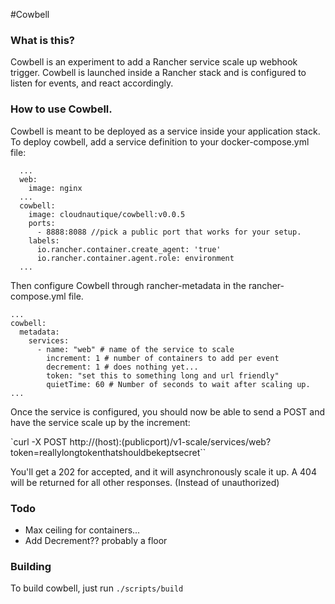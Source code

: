 #Cowbell

### What is this?
Cowbell is an experiment to add a Rancher service scale up webhook trigger. Cowbell is launched inside a Rancher stack and is configured to listen for events, and react accordingly.

### How to use Cowbell.

Cowbell is meant to be deployed as a service inside your application stack. To deploy cowbell, add a service definition to your docker-compose.yml file:

```
  ...
  web:
    image: nginx
  ...
  cowbell:
    image: cloudnautique/cowbell:v0.0.5
    ports:
      - 8888:8088 //pick a public port that works for your setup.
    labels:
      io.rancher.container.create_agent: 'true'
      io.rancher.container.agent.role: environment
  ...
```

Then configure Cowbell through rancher-metadata in the rancher-compose.yml file.

```
...
cowbell:
  metadata:
    services:
      - name: "web" # name of the service to scale
        increment: 1 # number of containers to add per event
        decrement: 1 # does nothing yet...
        token: "set this to something long and url friendly"
        quietTime: 60 # Number of seconds to wait after scaling up.
...
```

Once the service is configured, you should now be able to send a POST and have the service scale up by the increment:

`curl -X POST http://(host):(publicport)/v1-scale/services/web?token=reallylongtokenthatshouldbekeptsecret``

You'll get a 202 for accepted, and it will asynchronously scale it up.
A 404 will be returned for all other responses. (Instead of unauthorized)

### Todo

* Max ceiling for containers...
* Add Decrement?? probably a floor

### Building

To build cowbell, just run `./scripts/build`
